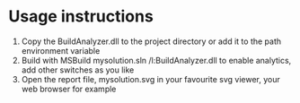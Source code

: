 # Usage instructions #

  1. Copy the BuildAnalyzer.dll to the project directory or add it to the path environment variable
  1. Build with MSBuild mysolution.sln /l:BuildAnalyzer.dll to enable analytics, add other switches as you like
  1. Open the report file, mysolution.svg in your favourite svg viewer, your web browser for example
